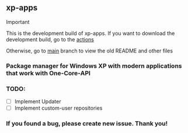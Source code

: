 ## xp-apps

> [!IMPORTANT]  
> This is the development build of xp-apps. 
> If you want to download the development build, go to the [actions](https://github.com/nixxoq/xp-apps/actions)
>
> Otherwise, go to [main](https://github.com/nixxoq/xp-apps/tree/main) branch to view the old README and other files

<!-- A repository with applications that work with One-Core-API -->
### Package manager for Windows XP with modern applications that work with One-Core-API

### TODO:

- [ ] Implement Updater
- [ ] Implement custom-user repositories

### If you found a bug, please create new issue. Thank you!